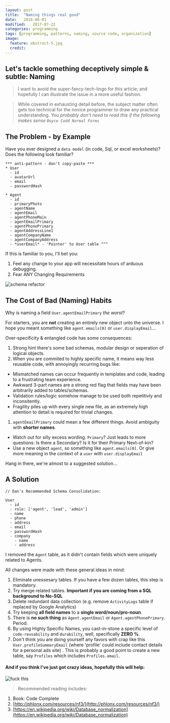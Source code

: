 ```yaml
---
layout: post
title:  "Naming things real good"
date:   2016-06-01
modified:   2017-07-22
categories: programming
tags: [programming, patterns, naming, source code, organization]
image:
  feature: abstract-5.jpg
  credit:
---
```


## Let's tackle something deceptively simple & subtle: **Naming**

> I want to avoid the super-fancy-tech-lingo for this article; and hopefully I can illustrate the issue in a more useful fashion.

> While covered in exhausting detail before, the subject matter often gets too technical for the novice programmer to draw any practical understanding. _You probably don't need to read this if the following makes sense `Boyce Codd Normal Forms`_

## The Problem - by Example

Have you ever designed a `data model` (in code, Sql, or excel worksheets)?
Does the following look familiar?

```
*** anti-pattern - don't copy-paste ***
* User
  - id
  - avatarUrl
  - email
  - passwordHash

* Agent
  - id
  - primaryPhoto
  - agentName
  - agentEmail
  - agentPhoneMain
  - agentEmailPrimary
  - agentPhonePrimary
  - agentAddressLine1
  - agentCompanyName
  - agentCompanyAddress
  - *userEmail* - 'Pointer' to User table ^^^
```

If this is familiar to you, I'll bet you:

1. Feel any change to your app will necessitate hours of arduous debugging.
1. Fear ANY Changing Requirements

![schema refactor][schema_refactor]



## The Cost of Bad (Naming) Habits

Why is naming a field `User.agentEmailPrimary` _the worst_?

For starters, you are **not** creating an entirely new object unto the universe. I hope you meant something like `agent.emails[0]` or `user.displayEmail`...

Over-specificity & entangled code has some consequences:

1. Strong hint there's some bad schemas, modular design or seperation of logical objects.
1. When you are commited to highly specific name, it means way less reusable code, with annoyingly recurring bugs like:
  - Mismatched names can occur frequently in templates and code, leading to a frustrating team experience.
  - Awkward 3-part names are a strong red flag that fields may have been arbitrarily added to tables/schemas.
  - Validation rules/logic somehow manage to be used both repetitivly and inconsitently.
  - Fragility piles up with every single new file, as an extremely high attention to detail is required for trivial changes.
1. `agentEmailPrimary` could mean a few different things. Avoid ambiguity with **shorter names**.
  * Watch out for silly excess wording. `Primary`? Just leads to more questions: Is there a Secondary? Is it for their Primary Next-of-kin?
  * Use a new object `agent`, so something like `agent.emails[0]`. Or give more meaning in the context of a `user` with `user.displayEmail`


Hang in there, we're almost to a suggested solution...


## A Solution

```
// Dan's Recommended Schema Consolidation:

User
  - id
  - role: ['agent', 'lead', 'admin']
  - name
  - phone
  - address
  - email
  - passwordHash
  - company
    - name
    - address

```

I removed the `Agent` table, as it didn't contain fields which were uniquely related to Agents.

All changes were made with these general ideas in mind:

1. Eliminate unessesary tables. If you have a few dozen tables, this step is mandatory.
  1. Try merge related tables. **Important if you are coming from a SQL background to No-SQL**
  1. Delete redundant data collection (e.g. remove `ActivityLogs` table if replaced by Google Analytics)
1. Try keeping **all field names** to a **single word/noun/pro-noun**.
  1. There is **no such thing** as `Agent.agentEmail` or `Agent.agentPhonePrimary`. Period.
  1. By using Highly Specific Names, you cast-in-stone a specific level of `code-reusability` and `durability`, well, specifically **ZERO %**.
  1. Don't think you are doing yourself any favors with crap like this `User.profileSummaryEmail` (where 'profile' could include contact details for a personal ads site) . This is probably a good point to create a new table, say `Profiles` which includes `Profiles.email`.


#### And if you think I've just got crazy ideas, hopefully this will help:

![fuck this][fuck_this]



> Recommended reading includes:
>
1. Book: Code Complete
2. [http://phlonx.com/resources/nf3/](http://phlonx.com/resources/nf3/)
3. [https://en.wikipedia.org/wiki/Database_normalization](https://en.wikipedia.org/wiki/Database_normalization)



[schema_refactor]: https://res.cloudinary.com/ddd/image/upload/bldg-collapse__wsZKhIc_kafcha.gif
[not_a_fan]: https://res.cloudinary.com/ddd/image/upload/timeout-expired.gif
[teamwork]: https://res.cloudinary.com/ddd/image/upload/teamwork__tumblr_n2df80cPZa1s373hwo1_400_ghv4xn.gif
[fuck_this]: https://res.cloudinary.com/ddd/image/upload/panda-rampage__tumblr_nq7srwTXqr1stn6klo1_500_gm2som.gif
[new_feature]: https://res.cloudinary.com/ddd/image/upload/simba-toss-error.gif
[drinking]: http://res.cloudinary.com/ddd/image/upload/v1442175801/system-maint-anon.gif
[cat_outfit]: http://res.cloudinary.com/ddd/image/upload/v1441143858/cat-bee-fail.gif
[cat_loops]: http://res.cloudinary.com/ddd/image/upload/v1441143869/cat-loops.gif
[cat_bowl]: http://res.cloudinary.com/ddd/image/upload/v1441143883/kitten_bowl.gif
[cat_wtf]: http://res.cloudinary.com/ddd/image/upload/v1441143878/cat-wtf.gif
[endless_loop]: http://res.cloudinary.com/ddd/image/upload/v1441143881/endless-loop.gif

